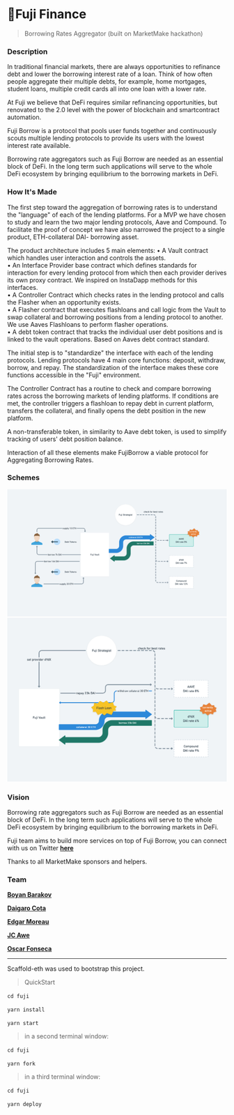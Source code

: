 # 🗻Fuji Finance

> Borrowing Rates Aggregator (built on MarketMake hackathon)

### **Description**

In traditional financial markets, there are always opportunities to refinance debt and lower the borrowing interest rate of a loan. Think of how often people aggregate their multiple debts, for example, home mortgages, student loans, multiple credit cards all into one loan with a lower rate. 
 
At Fuji we believe that DeFi requires similar refinancing opportunities, but renovated to the 2.0 level with the power of blockchain and smartcontract automation.

Fuji Borrow is a protocol that pools user funds together and continuously scouts multiple lending protocols  to provide its users with the lowest interest rate available.

Borrowing rate aggregators such as Fuji Borrow are needed as an essential block of DeFi. In the long term such applications will serve to the whole DeFi ecosystem by bringing equilibrium to the borrowing markets in DeFi.

### **How It's Made**

The first step toward the aggregation of borrowing rates is to understand the "language" of each of the lending platforms. For a MVP we have chosen to study and learn the two major lending protocols, Aave and Compound. To facilitate the proof of concept we have also narrowed the project to a single product, ETH-collateral DAI- borrowing asset.

The product architecture includes 5 main elements:
• A Vault contract which handles user interaction and controls the assets.
<br/>
• An Interface Provider base contract which defines standards for interaction for every lending protocol from which then each provider derives its own proxy contract. We inspired on InstaDapp methods for this interfaces.
<br/>
• A Controller Contract which checks rates in the lending protocol and calls the Flasher  when an opportunity exists.
<br/>
• A Flasher contract that executes flashloans and call logic from the Vault to swap collateral and borrowing positions from a lending protocol to another. We use Aaves Flashloans to perform flasher operations.
<br/>
• A debt token contract that tracks the individual user debt positions and is linked to the vault operations. Based on Aaves debt contract standard. 
<br/>

The initial step is to "standardize" the interface with each of the lending protocols. Lending protocols have 4 main core functions: deposit, withdraw, borrow, and repay. The standardization of the interface makes these core functions accessible in the "Fuji" environment.

The Controller Contract has a routine to check and compare borrowing rates across the borrowing markets of lending platforms. If conditions are met, the controller triggers a flashloan to repay debt in current platform, transfers the collateral, and finally opens the debt position in the new platform. 

A non-transferable token, in similarity to Aave debt token, is used to simplify tracking of users' debt position balance. 

Interaction of all these elements make FujiBorrow a viable protocol for Aggregating Borrowing Rates.

### **Schemes**

<img src="./images/Scheme1.png" >
<img src="./images/Scheme2.png" >

### **Vision**

Borrowing rate aggregators such as Fuji Borrow are needed as an essential block of DeFi.
In the long term such applications will serve to the whole DeFi ecosystem by bringing equilibrium to the borrowing markets in DeFi.

Fuji team aims to build more services on top of Fuji Borrow, you can connect with us on Twitter **[here](https://twitter.com/FujiFinance)**

Thanks to all MarketMake sponsors and helpers.

### **Team**

**[Boyan Barakov](https://twitter.com/BoyanBarakov)**

**[Daigaro Cota](https://twitter.com/DaigaroC)**

**[Edgar Moreau](https://twitter.com/TheEdgarMoreau)**

**[JC Awe](https://twitter.com/qjawe)**

**[Oscar Fonseca](https://twitter.com/oFonCK)**

---

Scaffold-eth was used to bootstrap this project.

> QuickStart

`cd fuji`

`yarn install`

`yarn start`

> in a second terminal window:

`cd fuji`

`yarn fork`

> in a third terminal window:

`cd fuji`

`yarn deploy`
